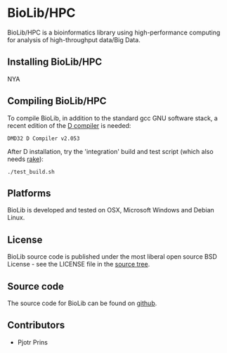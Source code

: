 # BioLib/HPC

BioLib/HPC is a bioinformatics library using high-performance
computing for analysis of high-throughput data/Big Data.

## Installing BioLib/HPC

NYA

## Compiling BioLib/HPC

To compile BioLib, in addition to the standard gcc GNU software stack,
a recent edition of the [D compiler][D] is needed:

    DMD32 D Compiler v2.053

After D installation, try the 'integration' build and test script
(which also needs [rake][rake]):

    ./test_build.sh

## Platforms

BioLib is developed and tested on OSX, Microsoft Windows and Debian Linux.

## License

BioLib source code is published under the most liberal open source BSD
License - see the LICENSE file in the [source tree][source].

## Source code

The source code for BioLib can be found on [github][source].

## Contributors

* Pjotr Prins

[D]: http://www.digitalmars.com/d/index.html
[rake]: http://rake.rubyforge.org/
[source]: https://github.com/biolib/biolib_hpc
